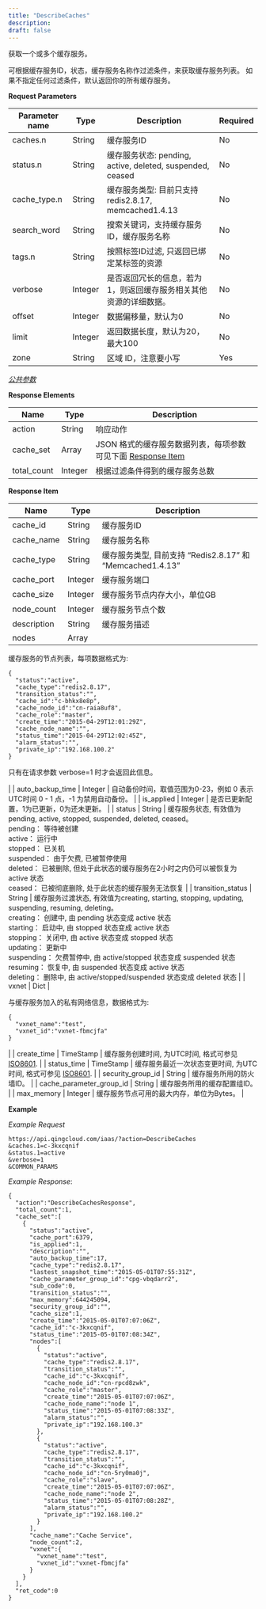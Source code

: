```yaml
---
title: "DescribeCaches"
description: 
draft: false
---
```




获取一个或多个缓存服务。

可根据缓存服务ID，状态，缓存服务名称作过滤条件，来获取缓存服务列表。 如果不指定任何过滤条件，默认返回你的所有缓存服务。

**Request Parameters**

| Parameter name | Type | Description | Required |
| --- | --- | --- | --- |
| caches.n | String | 缓存服务ID | No |
| status.n | String | 缓存服务状态: pending, active, deleted, suspended, ceased | No |
| cache_type.n | String | 缓存服务类型: 目前只支持redis2.8.17, memcached1.4.13 | No |
| search_word | String | 搜索关键词，支持缓存服务ID，缓存服务名称 | No |
| tags.n | String | 按照标签ID过滤, 只返回已绑定某标签的资源 | No |
| verbose | Integer | 是否返回冗长的信息，若为1，则返回缓存服务相关其他资源的详细数据。 | No |
| offset | Integer | 数据偏移量，默认为0 | No |
| limit | Integer | 返回数据长度，默认为20，最大100 | No |
| zone | String | 区域 ID，注意要小写 | Yes |

[_公共参数_](../../../parameters/)

**Response Elements**

| Name | Type | Description |
| --- | --- | --- |
| action | String | 响应动作 |
| cache_set | Array | JSON 格式的缓存服务数据列表，每项参数可见下面 [Response Item](#response-item) |
| total_count | Integer | 根据过滤条件得到的缓存服务总数 |

**Response Item**

| Name | Type | Description |
| --- | --- | --- |
| cache_id | String | 缓存服务ID |
| cache_name | String | 缓存服务名称 |
| cache_type | String | 缓存服务类型, 目前支持 “Redis2.8.17” 和 “Memcached1.4.13” |
| cache_port | Integer | 缓存服务端口 |
| cache_size | Integer | 缓存服务节点内存大小，单位GB |
| node_count | Integer | 缓存服务节点个数 |
| description | String | 缓存服务描述 |
| nodes | Array |

缓存服务的节点列表，每项数据格式为:

```
{
  "status":"active",
  "cache_type":"redis2.8.17",
  "transition_status":"",
  "cache_id":"c-bhkx8e8p",
  "cache_node_id":"cn-raia8uf8",
  "cache_role":"master",
  "create_time":"2015-04-29T12:01:29Z",
  "cache_node_name":"",
  "status_time":"2015-04-29T12:02:45Z",
  "alarm_status":"",
  "private_ip":"192.168.100.2"
}
```

只有在请求参数 verbose=1 时才会返回此信息。

 |
| auto_backup_time | Integer | 自动备份时间，取值范围为0-23，例如 0 表示UTC时间 0 - 1 点，-1 为禁用自动备份。 |
| is_applied | Integer | 是否已更新配置，1为已更新，0为还未更新。 |
| status | String | 缓存服务状态, 有效值为pending, active, stopped, suspended, deleted, ceased。<br/>pending： 等待被创建<br/>active： 运行中<br/>stopped： 已关机<br/>suspended： 由于欠费, 已被暂停使用<br/>deleted： 已被删除, 但处于此状态的缓存服务在2小时之内仍可以被恢复为 active 状态<br/>ceased： 已被彻底删除, 处于此状态的缓存服务无法恢复 |
| transition_status | String | 缓存服务过渡状态, 有效值为creating, starting, stopping, updating, suspending, resuming, deleting。<br/>creating： 创建中, 由 pending 状态变成 active 状态<br/>starting： 启动中, 由 stopped 状态变成 active 状态<br/>stopping： 关闭中, 由 active 状态变成 stopped 状态<br/>updating： 更新中<br/>suspending： 欠费暂停中, 由 active/stopped 状态变成 suspended 状态<br/>resuming： 恢复中, 由 suspended 状态变成 active 状态<br/>deleting： 删除中, 由 active/stopped/suspended 状态变成 deleted 状态 |
| vxnet | Dict | 

与缓存服务加入的私有网络信息，数据格式为:

```
{
  "vxnet_name":"test",
  "vxnet_id":"vxnet-fbmcjfa"
}
```

 |
| create_time | TimeStamp | 缓存服务创建时间, 为UTC时间, 格式可参见 [ISO8601](http://www.w3.org/TR/NOTE-datetime). |
| status_time | TimeStamp | 缓存服务最近一次状态变更时间, 为UTC时间, 格式可参见 [ISO8601](http://www.w3.org/TR/NOTE-datetime). |
| security_group_id | String | 缓存服务所用的防火墙ID。 |
| cache_parameter_group_id | String | 缓存服务所用的缓存配置组ID。 |
| max_memory | Integer | 缓存服务节点可用的最大内存，单位为Bytes。 |

**Example**

_Example Request_

```
https://api.qingcloud.com/iaas/?action=DescribeCaches
&caches.1=c-3kxcqnif
&status.1=active
&verbose=1
&COMMON_PARAMS
```

_Example Response_:

```
{
  "action":"DescribeCachesResponse",
  "total_count":1,
  "cache_set":[
    {
      "status":"active",
      "cache_port":6379,
      "is_applied":1,
      "description":"",
      "auto_backup_time":17,
      "cache_type":"redis2.8.17",
      "lastest_snapshot_time":"2015-05-01T07:55:31Z",
      "cache_parameter_group_id":"cpg-vbqdarr2",
      "sub_code":0,
      "transition_status":"",
      "max_memory":644245094,
      "security_group_id":"",
      "cache_size":1,
      "create_time":"2015-05-01T07:07:06Z",
      "cache_id":"c-3kxcqnif",
      "status_time":"2015-05-01T07:08:34Z",
      "nodes":[
        {
          "status":"active",
          "cache_type":"redis2.8.17",
          "transition_status":"",
          "cache_id":"c-3kxcqnif",
          "cache_node_id":"cn-rpcd8zwk",
          "cache_role":"master",
          "create_time":"2015-05-01T07:07:06Z",
          "cache_node_name":"node 1",
          "status_time":"2015-05-01T07:08:33Z",
          "alarm_status":"",
          "private_ip":"192.168.100.3"
        },
        {
          "status":"active",
          "cache_type":"redis2.8.17",
          "transition_status":"",
          "cache_id":"c-3kxcqnif",
          "cache_node_id":"cn-5ry0ma0j",
          "cache_role":"slave",
          "create_time":"2015-05-01T07:07:06Z",
          "cache_node_name":"node 2",
          "status_time":"2015-05-01T07:08:28Z",
          "alarm_status":"",
          "private_ip":"192.168.100.2"
        }
      ],
      "cache_name":"Cache Service",
      "node_count":2,
      "vxnet":{
        "vxnet_name":"test",
        "vxnet_id":"vxnet-fbmcjfa"
      }
    }
  ],
  "ret_code":0
}
```
